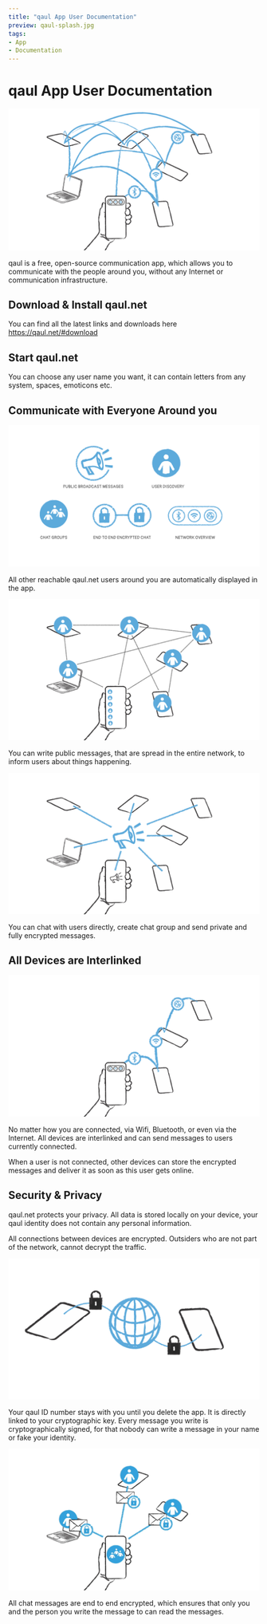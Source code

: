 ```yaml
---
title: "qaul App User Documentation"
preview: qaul-splash.jpg
tags:
- App
- Documentation
---
```

# qaul App User Documentation

![](04-Mesh-Net2.jpeg)

qaul is a free, open-source communication app, which allows you to communicate with the people around you, without any Internet or communication infrastructure.

## Download & Install qaul.net

You can find all the latest links and downloads here <https://qaul.net/#download>

## Start qaul.net

You can choose any user name you want, it can contain letters from any system, spaces, emoticons etc.

## Communicate with Everyone Around you

![](02-Features.jpeg)

All other reachable qaul.net users around you are automatically displayed in the app.

![](06-User-discovery.jpeg)

You can write public messages, that are spread in the entire network, to inform users about things happening.

![](05-Public-Notice.jpeg)

You can chat with users directly, create chat group and send private and fully encrypted messages.

## All Devices are Interlinked

![](03-Mesh-Net.jpeg)

No matter how you are connected, via Wifi, Bluetooth, or even via the Internet. All devices are interlinked and can send messages to users currently connected.

When a user is not connected, other devices can store the encrypted messages and deliver it as soon as this user gets online.

## Security & Privacy

qaul.net protects your privacy. All data is stored locally on your device, your qaul identity does not contain any personal information.

All connections between devices are encrypted. Outsiders who are not part of the network, cannot decrypt the traffic.

![](01-End-to-End-encrypted.jpeg)

Your qaul ID number stays with you until you delete the app. It is directly linked to your cryptographic key. Every message you write is cryptographically signed, for that nobody can write a message in your name or fake your identity.

![](end-to-end-encryption.png)

All chat messages are end to end encrypted, which ensures that only you and the person you write the message to can read the messages.
